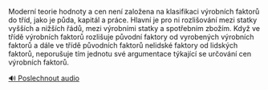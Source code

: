 
Moderní teorie hodnoty a cen není založena na klasifikaci výrobních faktorů do tříd, jako je půda, kapitál a práce. Hlavní je pro ni rozlišování mezi statky vyšších a nižších řádů, mezi výrobními statky a spotřebním zbožím. Když ve třídě výrobních faktorů rozlišuje původní faktory od vyrobených výrobních faktorů a dále ve třídě původních faktorů nelidské faktory od lidských faktorů, neporušuje tím jednotu své argumentace týkající se určování cen výrobních faktorů.

[🔊 Poslechnout audio](/data/7-paragraphs/audio/chapter_116/para_004-Modern-teorie-hodnoty-a-cen-nen-zaloena-na-klas.mp3)
